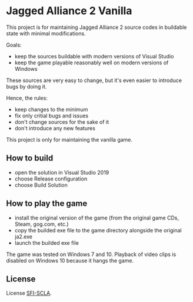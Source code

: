 # Jagged Alliance 2 Vanilla

This project is for maintaining Jagged Alliance 2 source codes
in buildable state with minimal modifications.

Goals:
- keep the sources buildable with modern versions of Visual Studio
- keep the game playable reasonably well on modern versions of Windows

These sources are very easy to change, but it's even easier to introduce
bugs by doing it.

Hence, the rules:
- keep changes to the minimum
- fix only critial bugs and issues
- don't change sources for the sake of it
- don't introduce any new features

This project is only for maintaining the vanilla game.

## How to build

- open the solution in Visual Studio 2019
- choose Release configuration
- choose Build Solution

## How to play the game

- install the original version of the game (from the original game CDs, Steam, gog.com, etc.)
- copy the builded exe file to the game directory alongside the original ja2.exe
- launch the builded exe file

The game was tested on Windows 7 and 10.  Playback of video clips is disabled
on Windows 10 because it hangs the game.

## License

License [SFI-SCLA](SFI-SCLA.txt).
